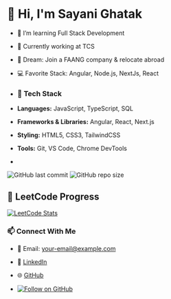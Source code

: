 # 👋 Hi, I'm Sayani Ghatak
- 🌱 I’m learning Full Stack Development
- 🔭 Currently working at TCS
- 🎯 Dream: Join a FAANG company & relocate abroad
- 💻 Favorite Stack: Angular, Node.js, NextJs, React
- ### 💼 Tech Stack

- **Languages:** JavaScript, TypeScript, SQL
- **Frameworks & Libraries:** Angular, React, Next.js
- **Styling:** HTML5, CSS3, TailwindCSS
- **Tools:** Git, VS Code, Chrome DevTools
- 
![GitHub last commit](https://img.shields.io/github/last-commit/your-username/project-name)
![GitHub repo size](https://img.shields.io/github/repo-size/your-username/project-name)


## 🧠 LeetCode Progress
[![LeetCode Stats](https://leetcard.jacoblin.cool/sayanighatak2002?theme=dark&font=Arial)](https://leetcode.com/sayanighatak2002)

### 📫 Connect With Me

- 📧 Email: your-email@example.com
- 💼 [LinkedIn](www.linkedin.com/in/sayani-ghatak)
- 🌐 [GitHub](https://github.com/sgsayani)
  
- [![Follow on GitHub](https://img.shields.io/github/followers/sgsayani?label=Follow&style=social)](https://github.com/sgsayani)


